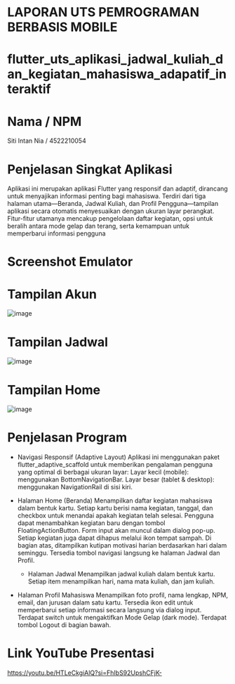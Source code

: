 # LAPORAN UTS PEMROGRAMAN BERBASIS MOBILE
# flutter_uts_aplikasi_jadwal_kuliah_dan_kegiatan_mahasiswa_adapatif_interaktif
# Nama / NPM  
Siti Intan Nia / 4522210054
# Penjelasan Singkat Aplikasi
Aplikasi ini merupakan aplikasi Flutter yang responsif dan adaptif, dirancang untuk menyajikan informasi penting bagi mahasiswa. Terdiri dari tiga halaman utama—Beranda, Jadwal Kuliah, dan Profil Pengguna—tampilan aplikasi secara otomatis menyesuaikan dengan ukuran layar perangkat. Fitur-fitur utamanya mencakup pengelolaan daftar kegiatan, opsi untuk beralih antara mode gelap dan terang, serta kemampuan untuk memperbarui informasi pengguna
# Screenshot Emulator
# Tampilan Akun
![image](https://github.com/user-attachments/assets/473b1f16-7713-4905-afe9-b4615383c4a6)

# Tampilan Jadwal
![image](https://github.com/user-attachments/assets/deea77f1-03c2-4899-9eda-0a6d7250bdcc)

# Tampilan Home
![image](https://github.com/user-attachments/assets/990e23cb-a07a-43cd-aa1f-4d2cd3d1609b)

# Penjelasan Program
- Navigasi Responsif (Adaptive Layout)
  Aplikasi ini menggunakan paket flutter_adaptive_scaffold untuk memberikan pengalaman pengguna yang optimal di berbagai ukuran layar:
  Layar kecil (mobile): menggunakan BottomNavigationBar.
  Layar besar (tablet & desktop): menggunakan NavigationRail di sisi kiri.

- Halaman Home (Beranda)
  Menampilkan daftar kegiatan mahasiswa dalam bentuk kartu.
  Setiap kartu berisi nama kegiatan, tanggal, dan checkbox untuk menandai apakah kegiatan telah selesai.
  Pengguna dapat menambahkan kegiatan baru dengan tombol FloatingActionButton. Form input akan muncul dalam dialog pop-up.
  Setiap kegiatan juga dapat dihapus melalui ikon tempat sampah.
  Di bagian atas, ditampilkan kutipan motivasi harian berdasarkan hari dalam seminggu.
  Tersedia tombol navigasi langsung ke halaman Jadwal dan Profil.

  - Halaman Jadwal
    Menampilkan jadwal kuliah dalam bentuk kartu.
    Setiap item menampilkan hari, nama mata kuliah, dan jam kuliah.

-   Halaman Profil Mahasiswa
    Menampilkan foto profil, nama lengkap, NPM, email, dan jurusan dalam satu kartu.
    Tersedia ikon edit untuk memperbarui setiap informasi secara langsung via dialog input.
    Terdapat switch untuk mengaktifkan Mode Gelap (dark mode).
    Terdapat tombol Logout di bagian bawah.
    
# Link YouTube Presentasi
https://youtu.be/HTLeCkgiAlQ?si=FhIbS92UpshCFjK-
